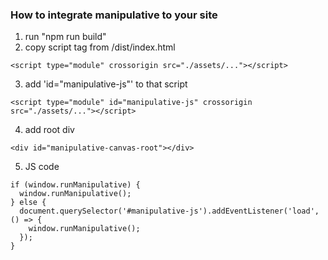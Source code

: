 
### How to integrate manipulative to your site

1. run "npm run build"
2. copy script tag from /dist/index.html
```
<script type="module" crossorigin src="./assets/..."></script>
```
3. add 'id="manipulative-js"' to that script
```
<script type="module" id="manipulative-js" crossorigin src="./assets/..."></script>
```

4. add root div
```
<div id="manipulative-canvas-root"></div>
```

5. JS code
```
if (window.runManipulative) {
  window.runManipulative();
} else {
  document.querySelector('#manipulative-js').addEventListener('load', () => {
    window.runManipulative();
  });
}
```

